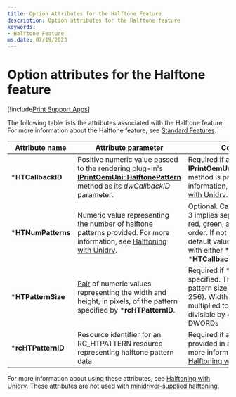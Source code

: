 ```yaml
---
title: Option Attributes for the Halftone Feature
description: Option attributes for the Halftone feature
keywords:
- Halftone Feature
ms.date: 07/19/2023
---
```


# Option attributes for the Halftone feature

[!include[Print Support Apps](../includes/print-support-apps.md)]

The following table lists the attributes associated with the Halftone feature. For more information about the Halftone feature, see [Standard Features](standard-features.md).

| Attribute name | Attribute parameter | Comments |
|--|--|--|
| \***HTCallbackID** | Positive numeric value passed to the rendering plug-in's [**IPrintOemUni::HalftonePattern**](/windows-hardware/drivers/ddi/prcomoem/nf-prcomoem-iprintoemuni-halftonepattern) method as its *dwCallbackID* parameter. | Required if an **IPrintOemUni::HalftonePattern** method is provided. For more information, see [Halftoning with Unidrv](halftoning-with-unidrv.md). |
| \***HTNumPatterns** | Numeric value representing the number of halftone patterns provided. For more information, see [Halftoning with Unidrv](halftoning-with-unidrv.md). | Optional. Can be 1 or 3, where 3 implies separate patterns for red, green, and blue, in that order. If not specified, the default value is 1. Can be used with either \***rcHTPatternID** or \***HTCallbackID**. |
| \***HTPatternSize** | [Pair](pairs.md) of numeric values representing the width and height, in pixels, of the pattern specified by \***rcHTPatternID**. | Required if \***rcHTPatternID** is specified. The maximum pattern size is PAIR (256, 256). Width and height, multiplied together, must be divisible by 4 for storage as DWORDs |
| \***rcHTPatternID** | Resource identifier for an RC_HTPATTERN resource representing halftone pattern data. | Required if a halftone pattern is provided in a resource DLL. For more information, see [Halftoning with Unidrv](halftoning-with-unidrv.md). |

For more information about using these attributes, see [Halftoning with Unidrv](halftoning-with-unidrv.md). These attributes are not used with [minidriver-supplied halftoning](minidriver-supplied-halftoning.md).
